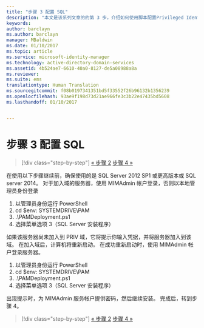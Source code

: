 ```yaml
---
title: "步骤 3 配置 SQL"
description: "本文是该系列文章的的第 3 步，介绍如何使用脚本配置Privileged Identity Manager，同时讨论了 SQL Server 的配置步骤。"
keywords: 
author: barclayn
ms.author: barclayn
manager: MBaldwin
ms.date: 01/10/2017
ms.topic: article
ms.service: microsoft-identity-manager
ms.technology: active-directory-domain-services
ms.assetid: 4b524ae7-6610-40a0-8127-de5a08988a8a
ms.reviewer: 
ms.suite: ems
translationtype: Human Translation
ms.sourcegitcommit: f08b0197341351bd5f33552f26b96132b1356239
ms.openlocfilehash: 93ae9f198d73d21ae966fe3c3b22e47435bd5608
ms.lasthandoff: 01/10/2017


---
```

# <a name="step-3-configuring-sql"></a>步骤 3 配置 SQL

>[!div class="step-by-step"]
[« 步骤 2](sp1-step2-configuring-corp-domain.md)
[步骤 4 »](sp1-step4-configuring-sharepoint.md)

在使用以下步骤继续前，确保使用的是 SQL Server 2012 SP1 或更高版本或 SQL server 2014。 对于加入域的服务器，使用 MIMAdmin 帐户登录，否则以本地管理员身份登录
1. 以管理员身份运行 PowerShell
2. cd $env: SYSTEMDRIVE\PAM
3. .\PAMDeployment.ps1
4. 选择菜单选项 3（SQL Server 安装程序）

  如果该服务器尚未加入到 PRIV 域，它将提示你输入凭据，并将服务器加入到该域。
  在加入域后，计算机将重新启动。 在成功重新启动时，使用 MIMAdmin 帐户登录服务器。

1. 以管理员身份运行 PowerShell
2. cd $env: SYSTEMDRIVE\PAM
3. .\PAMDeployment.ps1
4. 选择菜单选项 3（SQL Server 安装程序）

出现提示时，为 MIMAdmin 服务帐户提供密码，然后继续安装。 完成后，转到步骤 4。

>[!div class="step-by-step"]
[« 步骤 2](sp1-step2-configuring-corp-domain.md)
[步骤 4 »](sp1-step4-configuring-sharepoint.md)

